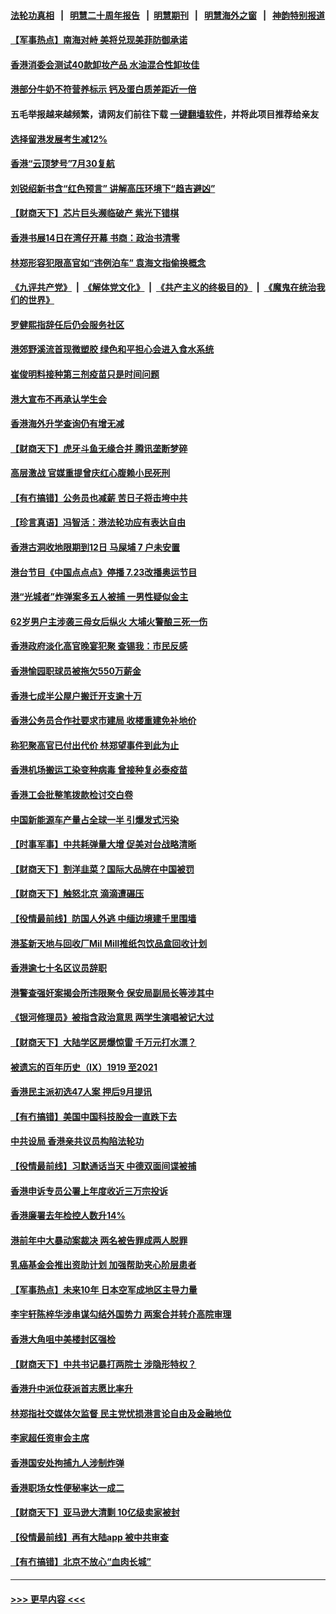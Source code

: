 #### [法轮功真相](https://github.com/gfw-breaker/truth/blob/master/README.md?t=0) &nbsp;&nbsp;|&nbsp;&nbsp; [明慧二十周年报告](https://github.com/gfw-breaker/mh-reports/blob/master/README.md?t=0) &nbsp;&nbsp;|&nbsp;&nbsp;[明慧期刊](https://github.com/gfw-breaker/mh-qikan) &nbsp;&nbsp;|&nbsp;&nbsp; [明慧海外之窗](https://github.com/gfw-breaker/mh-news/blob/master/README.md?t=0) &nbsp;&nbsp;|&nbsp;&nbsp; [神韵特别报道](https://github.com/gfw-breaker/mh-news/blob/master/shenyun.md?t=0)
#### [【军事热点】南海对峙 美将兑现美菲防御承诺](../pages/nsc415/n13088436.md?t=07151951) 
#### [香港消委会测试40款卸妆产品 水油混合性卸妆佳](../pages/nsc415/n13089487.md?t=07151951) 
#### [港部分牛奶不符营养标示 钙及蛋白质差距近一倍](../pages/nsc415/n13089477.md?t=07151951) 
#### 五毛举报越来越频繁，请网友们前往下载 [一键翻墙软件](https://github.com/gfw-breaker/ssr-accounts)，并将此项目推荐给亲友
#### [选择留港发展考生减12%](../pages/nsc415/n13089459.md?t=07151951) 
#### [香港“云顶梦号”7月30复航](../pages/nsc415/n13089428.md?t=07151951) 
#### [刘锐绍新书含“红色预言” 讲解高压环境下“趋吉避凶”](../pages/nsc415/n13089406.md?t=07151951) 
#### [【财商天下】芯片巨头濒临破产 紫光下错棋](../pages/nsc415/n13088515.md?t=07151951) 
#### [香港书展14日在湾仔开幕 书商：政治书清零](../pages/nsc415/n13086711.md?t=07151951) 
#### [林郑形容犯限高官如“违例泊车” 袁海文指偷换概念](../pages/nsc415/n13087291.md?t=07151951) 
#### [《九评共产党》](https://github.com/begood0513/9ping.md/blob/master/README.md) &nbsp;|&nbsp; [《解体党文化》](../../../../jtdwh.md/blob/master/README.md)  &nbsp;|&nbsp; [《共产主义的终极目的》](../../../../gczydzjmd.md/blob/master/README.md) &nbsp;|&nbsp; [《魔鬼在统治我们的世界》](../../../../mgztzwmdsj.md/blob/master/README.md) 
#### [罗健熙指辞任后仍会服务社区](../pages/nsc415/n13087279.md?t=07151951) 
#### [港郊野溪流首现微塑胶 绿色和平担心会进入食水系统](../pages/nsc415/n13087264.md?t=07151951) 
#### [崔俊明料接种第三剂疫苗只是时间问题](../pages/nsc415/n13087258.md?t=07151951) 
#### [港大宣布不再承认学生会](../pages/nsc415/n13087253.md?t=07151951) 
#### [香港海外升学查询仍有增无减](../pages/nsc415/n13087236.md?t=07151951) 
#### [【财商天下】虎牙斗鱼无缘合并 腾讯垄断梦碎](../pages/nsc415/n13086399.md?t=07151951) 
#### [高层激战 官媒重提曾庆红心腹赖小民死刑](../pages/nsc415/n13086324.md?t=07151951) 
#### [【有冇搞错】公务员也减薪 苦日子将击垮中共](../pages/nsc415/n13085505.md?t=07151951) 
#### [【珍言真语】冯智活：港法轮功应有表达自由](../pages/nsc415/n13085556.md?t=07151951) 
#### [香港古洞收地限期到12日 马屎埔 7 户未安置](../pages/nsc415/n13084470.md?t=07151951) 
#### [港台节目《中国点点点》停播 7.23改播奥运节目](../pages/nsc415/n13084979.md?t=07151951) 
#### [港“光城者”炸弹案多五人被捕 一男性疑似金主](../pages/nsc415/n13084970.md?t=07151951) 
#### [62岁男户主涉袭三母女后纵火 大埔火警酿三死一伤](../pages/nsc415/n13084944.md?t=07151951) 
#### [香港政府淡化高官晚宴犯聚 查锡我：市民反感](../pages/nsc415/n13084959.md?t=07151951) 
#### [香港愉园职球员被拖欠550万薪金](../pages/nsc415/n13084947.md?t=07151951) 
#### [香港七成半公屋户搬迁开支逾十万](../pages/nsc415/n13082731.md?t=07151951) 
#### [香港公务员合作社要求市建局 收楼重建免补地价](../pages/nsc415/n13082727.md?t=07151951) 
#### [称犯聚高官已付出代价 林郑望事件到此为止](../pages/nsc415/n13082712.md?t=07151951) 
#### [香港机场搬运工染变种病毒 曾接种复必泰疫苗](../pages/nsc415/n13082708.md?t=07151951) 
#### [香港工会批整笔拨款检讨交白卷](../pages/nsc415/n13082644.md?t=07151951) 
#### [中国新能源车产量占全球一半 引爆发式污染](../pages/nsc415/n13082031.md?t=07151951) 
#### [【时事军事】中共耗弹量大增 促美对台战略清晰](../pages/nsc415/n13078925.md?t=07151951) 
#### [【财商天下】割洋韭菜？国际大品牌在中国被罚](../pages/nsc415/n13080854.md?t=07151951) 
#### [【财商天下】触怒北京 滴滴遭碾压](../pages/nsc415/n13078642.md?t=07151951) 
#### [【役情最前线】防国人外逃 中缅边境建千里围墙](../pages/nsc415/n13079519.md?t=07151951) 
#### [港荃新天地与回收厂Mil Mill推纸包饮品盒回收计划](../pages/nsc415/n13077407.md?t=07151951) 
#### [香港逾七十名区议员辞职](../pages/nsc415/n13077432.md?t=07151951) 
#### [港警查强奸案揭会所违限聚令 保安局副局长等涉其中](../pages/nsc415/n13077396.md?t=07151951) 
#### [《银河修理员》被指含政治意思 两学生演唱被记大过](../pages/nsc415/n13077386.md?t=07151951) 
#### [【财商天下】大陆学区房爆惊雷 千万元打水漂？](../pages/nsc415/n13076858.md?t=07151951) 
#### [被遗忘的百年历史（Ⅸ）1919 至2021](../pages/nsc415/n13048246.md?t=07151951) 
#### [香港民主派初选47人案 押后9月提讯](../pages/nsc415/n13077021.md?t=07151951) 
#### [【有冇搞错】美国中国科技股会一直跌下去](../pages/nsc415/n13075674.md?t=07151951) 
#### [中共设局 香港亲共议员构陷法轮功](../pages/nsc415/n13074601.md?t=07151951) 
#### [【役情最前线】习默通话当天 中德双面间谍被捕](../pages/nsc415/n13075074.md?t=07151951) 
#### [香港申诉专员公署上年度收近三万宗投诉](../pages/nsc415/n13075046.md?t=07151951) 
#### [香港廉署去年检控人数升14%](../pages/nsc415/n13075037.md?t=07151951) 
#### [港前年中大暴动案裁决 两名被告罪成两人脱罪](../pages/nsc415/n13075013.md?t=07151951) 
#### [乳癌基金会推出资助计划 加强帮助夹心阶层患者](../pages/nsc415/n13075010.md?t=07151951) 
#### [【军事热点】未来10年 日本空军成地区主导力量](../pages/nsc415/n13072261.md?t=07151951) 
#### [李宇轩陈梓华涉串谋勾结外国势力 两案合并转介高院审理](../pages/nsc415/n13074989.md?t=07151951) 
#### [香港大角咀中美楼封区强检](../pages/nsc415/n13074972.md?t=07151951) 
#### [【财商天下】中共书记暴打两院士 涉隐形特权？](../pages/nsc415/n13074227.md?t=07151951) 
#### [香港升中派位获派首志愿比率升](../pages/nsc415/n13072777.md?t=07151951) 
#### [林郑指社交媒体欠监督 民主党忧损港言论自由及金融地位](../pages/nsc415/n13072766.md?t=07151951) 
#### [李家超任资审会主席](../pages/nsc415/n13072747.md?t=07151951) 
#### [香港国安处拘捕九人涉制炸弹](../pages/nsc415/n13072721.md?t=07151951) 
#### [香港职场女性便秘率达一成二](../pages/nsc415/n13072637.md?t=07151951) 
#### [【财商天下】亚马逊大清剿 10亿级卖家被封](../pages/nsc415/n13072429.md?t=07151951) 
#### [【役情最前线】再有大陆app 被中共审查](../pages/nsc415/n13072319.md?t=07151951) 
#### [【有冇搞错】北京不放心“血肉长城”](../pages/nsc415/n13070813.md?t=07151951) 

----
#### [ >>> 更早内容 <<< ](../indexes/nsc415-earlier.md)
